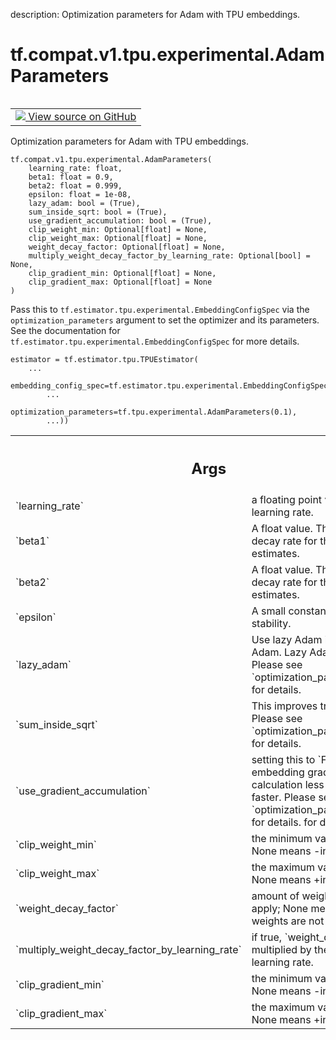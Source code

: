 description: Optimization parameters for Adam with TPU embeddings.

<div itemscope itemtype="http://developers.google.com/ReferenceObject">
<meta itemprop="name" content="tf.compat.v1.tpu.experimental.AdamParameters" />
<meta itemprop="path" content="Stable" />
<meta itemprop="property" content="__init__"/>
</div>

# tf.compat.v1.tpu.experimental.AdamParameters

<!-- Insert buttons and diff -->

<table class="tfo-notebook-buttons tfo-api nocontent" align="left">
<td>
  <a target="_blank" href="https://github.com/tensorflow/tensorflow/blob/r2.4/tensorflow/python/tpu/tpu_embedding.py#L524-L610">
    <img src="https://www.tensorflow.org/images/GitHub-Mark-32px.png" />
    View source on GitHub
  </a>
</td>
</table>



Optimization parameters for Adam with TPU embeddings.

<pre class="devsite-click-to-copy prettyprint lang-py tfo-signature-link">
<code>tf.compat.v1.tpu.experimental.AdamParameters(
    learning_rate: float,
    beta1: float = 0.9,
    beta2: float = 0.999,
    epsilon: float = 1e-08,
    lazy_adam: bool = (True),
    sum_inside_sqrt: bool = (True),
    use_gradient_accumulation: bool = (True),
    clip_weight_min: Optional[float] = None,
    clip_weight_max: Optional[float] = None,
    weight_decay_factor: Optional[float] = None,
    multiply_weight_decay_factor_by_learning_rate: Optional[bool] = None,
    clip_gradient_min: Optional[float] = None,
    clip_gradient_max: Optional[float] = None
)
</code></pre>



<!-- Placeholder for "Used in" -->

Pass this to `tf.estimator.tpu.experimental.EmbeddingConfigSpec` via the
`optimization_parameters` argument to set the optimizer and its parameters.
See the documentation for `tf.estimator.tpu.experimental.EmbeddingConfigSpec`
for more details.

```
estimator = tf.estimator.tpu.TPUEstimator(
    ...
    embedding_config_spec=tf.estimator.tpu.experimental.EmbeddingConfigSpec(
        ...
        optimization_parameters=tf.tpu.experimental.AdamParameters(0.1),
        ...))
```

<!-- Tabular view -->
 <table class="responsive fixed orange">
<colgroup><col width="214px"><col></colgroup>
<tr><th colspan="2"><h2 class="add-link">Args</h2></th></tr>

<tr>
<td>
`learning_rate`
</td>
<td>
a floating point value. The learning rate.
</td>
</tr><tr>
<td>
`beta1`
</td>
<td>
A float value.
The exponential decay rate for the 1st moment estimates.
</td>
</tr><tr>
<td>
`beta2`
</td>
<td>
A float value.
The exponential decay rate for the 2nd moment estimates.
</td>
</tr><tr>
<td>
`epsilon`
</td>
<td>
A small constant for numerical stability.
</td>
</tr><tr>
<td>
`lazy_adam`
</td>
<td>
Use lazy Adam instead of Adam. Lazy Adam trains faster.
Please see `optimization_parameters.proto` for details.
</td>
</tr><tr>
<td>
`sum_inside_sqrt`
</td>
<td>
This improves training speed. Please see
`optimization_parameters.proto` for details.
</td>
</tr><tr>
<td>
`use_gradient_accumulation`
</td>
<td>
setting this to `False` makes embedding
gradients calculation less accurate but faster. Please see
`optimization_parameters.proto` for details.
for details.
</td>
</tr><tr>
<td>
`clip_weight_min`
</td>
<td>
the minimum value to clip by; None means -infinity.
</td>
</tr><tr>
<td>
`clip_weight_max`
</td>
<td>
the maximum value to clip by; None means +infinity.
</td>
</tr><tr>
<td>
`weight_decay_factor`
</td>
<td>
amount of weight decay to apply; None means that the
weights are not decayed.
</td>
</tr><tr>
<td>
`multiply_weight_decay_factor_by_learning_rate`
</td>
<td>
if true,
`weight_decay_factor` is multiplied by the current learning rate.
</td>
</tr><tr>
<td>
`clip_gradient_min`
</td>
<td>
the minimum value to clip by; None means -infinity.
</td>
</tr><tr>
<td>
`clip_gradient_max`
</td>
<td>
the maximum value to clip by; None means +infinity.
</td>
</tr>
</table>



